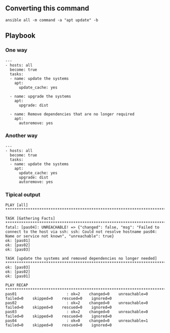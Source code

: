 
## Converting this command

```ansible all -m command -a "apt update" -b```

## Playbook

### One way

```
---
- hosts: all
  become: true
  tasks:
  - name: update the systems
    apt:
      update_cache: yes

  - name: upgrade the systems
    apt:
      upgrade: dist

  - name: Remove dependencies that are no longer required
    apt:
      autoremove: yes
```

### Another way

```
---
- hosts: all
  become: true
  tasks:
  - name: update the systems
    apt:
      update_cache: yes
      upgrade: dist
      autoremove: yes
```

### Tipical output

```
PLAY [all] ****************************************************************************************************************************************

TASK [Gathering Facts] ****************************************************************************************************************************
fatal: [pas04]: UNREACHABLE! => {"changed": false, "msg": "Failed to connect to the host via ssh: ssh: Could not resolve hostname pas04: Name or service not known", "unreachable": true}
ok: [pas01]
ok: [pas02]
ok: [pas03]

TASK [update the systems and removed dependencies no longer needed] *******************************************************************************
ok: [pas03]
ok: [pas02]
ok: [pas01]

PLAY RECAP ****************************************************************************************************************************************
pas01                      : ok=2    changed=0    unreachable=0    failed=0    skipped=0    rescued=0    ignored=0
pas02                      : ok=2    changed=0    unreachable=0    failed=0    skipped=0    rescued=0    ignored=0
pas03                      : ok=2    changed=0    unreachable=0    failed=0    skipped=0    rescued=0    ignored=0
pas04                      : ok=0    changed=0    unreachable=1    failed=0    skipped=0    rescued=0    ignored=0

```
